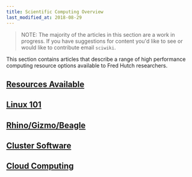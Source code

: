 ```yaml
---
title: Scientific Computing Overview
last_modified_at: 2018-08-29
---
```

>NOTE: The majority of the articles in this section are a work in progress. If you have suggestions for content you'd like to see or would like to contribute email `sciwiki`.  

This section contains articles that describe a range of high performance computing resource options available to Fred Hutch researchers.

## [Resources Available](/computing/resource_overview/)


## [Linux 101](/computing/linux_linux101/)


## [Rhino/Gizmo/Beagle](/computing/cluster_rhinoGizmo/)

## [Cluster Software](/computing/cluster_software/)

## [Cloud Computing](/computing/cluster_cloudCompute/)

